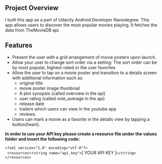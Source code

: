 
## Project Overview
 I built this app as a part of Udacity Android Developer Nanodegree. This app allows users to discover the most popular movies playing. It fetches the data from TheMovieDB api.
 
 ## Features
- Present the user with a grid arrangement of movie posters upon launch.
- Allow your user to change sort order via a setting:
The sort order can be by most popular, highest-rated or the user favorites
- Allow the user to tap on a movie poster and transition to a details screen with additional information such as:
  - original title
  - movie poster image thumbnail
  - A plot synopsis (called overview in the api)
  - user rating (called vote_average in the api)
  - release date
  - trailers which users can view in the youtube app 
  - reviews.
- Users can mark a movie as a favorite in the details view by tapping a button(heart).



 **In order to use your API key please create a resource file under the values folder and insert the following code:** 
 
` <?xml version="1.0" encoding="utf-8"?>
`  
`  <resources>
`<`string name="api_key">`[ YOUR API KEY ]`</string>`
`  </resources>`

